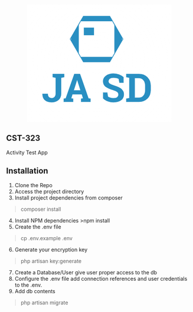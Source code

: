 <p align="center"><a href="" target="_blank"><img src="https://github.com/lljakll/jasode/blob/bfaa4eebaa81a65badd174309bb755f1a25ac76d/ja-sd-white.png" width="392"></a></p>

## CST-323

Activity Test App

## Installation

1. Clone the Repo
2. Access the project directory
3. Install project dependencies from composer
>composer install
4. Install NPM dependencies >npm install
5. Create the .env file
>cp .env.example .env
6. Generate your encryption key
>php artisan key:generate
7. Create a Database/User
give user proper access to the db
9. Configure the .env file
add connection references and user credentials to the .env.
10.  Add db contents
>php artisan migrate
 